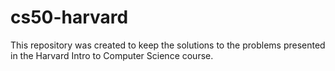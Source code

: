 # cs50-harvard
This repository was created to keep the solutions to the problems presented in the Harvard Intro to Computer Science course.
